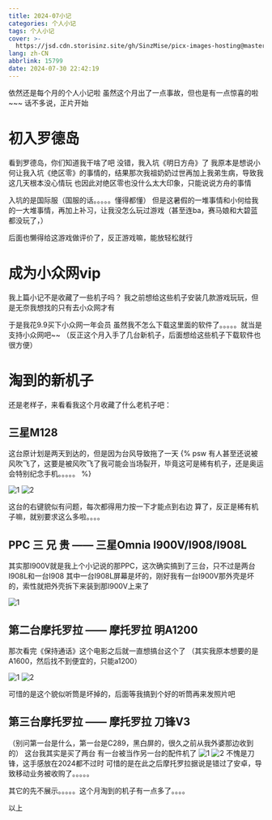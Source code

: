 ```yaml
---
title: 2024-07小记
categories: 个人小记
tags: 个人小记
cover: >-
  https://jsd.cdn.storisinz.site/gh/SinzMise/picx-images-hosting@master/20240731/2024-07.8dwrv8pdqe.jpg
lang: zh-CN
abbrlink: 15799
date: 2024-07-30 22:42:19
---
```

依然还是每个月的个人小记啦
虽然这个月出了一点事故，但也是有一点惊喜的啦 ~~~
话不多说，正片开始

# 初入罗德岛
看到罗德岛，你们知道我干啥了吧
没错，我入坑《明日方舟》了
我原本是想说小何让我入坑《绝区零》的事情的，结果那次我祖奶奶过世再加上我弟生病，导致我这几天根本没心情玩
也因此对绝区零也没什么太大印象，只能说说方舟的事情

入坑的是国际服（国服的话。。。。。懂得都懂）
但是这暑假的一堆事情和小何给我的一大堆事情，再加上补习，让我没怎么玩过游戏（甚至连ba，赛马娘和大碧蓝都没玩了，）

后面也懒得给这游戏做评价了，反正游戏嘛，能放轻松就行

# 成为小众网vip
我上篇小记不是收藏了一些机子吗？
我之前想给这些机子安装几款游戏玩玩，但是无奈我想找的只有去小众网才有

于是我花9.9买下小众网一年会员
虽然我不怎么下载这里面的软件了。。。。。就当是支持小众网吧~~
（反正这个月入手了几台新机子，后面想给这些机子下载软件也很方便）

# 淘到的新机子

还是老样子，来看看我这个月收藏了什么老机子吧：
## 三星M128
这台原计划是两天到达的，但是因为台风导致拖了一天
{% psw 有人甚至还说被风吹飞了，这要是被风吹飞了我可能会当场裂开，毕竟这可是稀有机子，还是奥运会特别纪念手机。。。。。 %}

![1](https://jsd.cdn.storisinz.site/gh/SinzMise/picx-images-hosting@master/20240731/c1a54fbb55916d8f6620dddf757751d.lvmw822eq.jpg)
![2](https://jsd.cdn.storisinz.site/gh/SinzMise/picx-images-hosting@master/20240731/6fc6b0db81948cb34832ca40e11ec50.6t70wdy9dj.jpg)

这台的右键貌似有问题，每次都得用力按一下才能点到右边
算了，反正是稀有机子嘛，就别要求这么多啦。。。。

## PPC 三 兄 贵 —— 三星Omnia I900V/I908/I908L
其实那I900V就是我上个小记说的那PPC，这次确实搞到了三台，只不过是两台I908L和一台I908
其中一台I908L屏幕是坏的，刚好我有一台I900V那外壳是坏的，索性就把外壳拆下来装到那I900V上来了

![1](https://jsd.cdn.storisinz.site/gh/SinzMise/picx-images-hosting@master/20240731/613ebc652ab401e77260183401c41b0.2venfpyhas.jpg)

## 第二台摩托罗拉 —— 摩托罗拉 明A1200
那次看完《保持通话》这个电影之后就一直想搞台这个了
（其实我原本想要的是A1600，然后找不到便宜的，只能a1200）

![1](https://jsd.cdn.storisinz.site/gh/SinzMise/picx-images-hosting@master/20240731/95f222caa18e68ac9f4291bfdb5d4e6.51e21hq6w3.jpg)
![2](https://jsd.cdn.storisinz.site/gh/SinzMise/picx-images-hosting@master/20240731/416fd6ec87046b4960c74d571c72ee7.73tupjoth9.jpg)

可惜的是这个貌似听筒是坏掉的，后面等我搞到个好的听筒再来发照片吧

## 第三台摩托罗拉 —— 摩托罗拉 刀锋V3
（别问第一台是什么，第一台是C289，黑白屏的，很久之前从我外婆那边收到的）
这台我其实是买了两台
有一台被当作另一台的配件机了
![1](https://jsd.cdn.storisinz.site/gh/SinzMise/picx-images-hosting@master/20240731/020d1e7c98affcf11c42805e0d173fe.1e8idyuhdn.jpg)
![2](https://jsd.cdn.storisinz.site/gh/SinzMise/picx-images-hosting@master/20240731/f50d9ac7fb46d8f6b7506fb5c34ebe4.2venfpyn60.jpg)
不愧是刀锋，这手感放在2024都不过时
可惜的是在此之后摩托罗拉据说是错过了安卓，导致移动业务被收购了。。。。。

其它的先不展示。。。。。这个月淘到的机子有一点多了。。。。

以上
